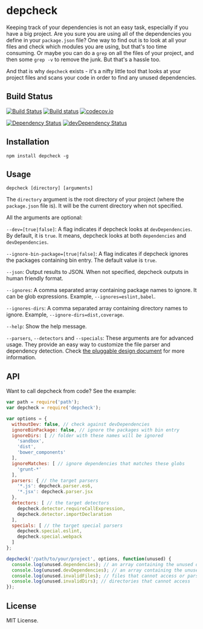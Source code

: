 # depcheck

Keeping track of your dependencies is not an easy task, especially if you have a big project. Are you sure you are using all of the dependencies you define in your `package.json` file? One way to find out is to look at all your files and check which modules you are using, but that's too time consuming. Or maybe you can do a `grep` on all the files of your project, and then some `grep -v` to remove the junk. But that's a hassle too.

And that is why `depcheck` exists - it's a nifty little tool that looks at your project files and scans your code in order to find any unused dependencies.

## Build Status

[![Build Status](https://travis-ci.org/depcheck/depcheck.svg?branch=master)](https://travis-ci.org/depcheck/depcheck)
[![Build status](https://ci.appveyor.com/api/projects/status/xbooh370dinuyi0y/branch/master?svg=true)](https://ci.appveyor.com/project/lijunle/depcheck/branch/master)
[![codecov.io](https://codecov.io/github/depcheck/depcheck/coverage.svg?branch=master)](https://codecov.io/github/depcheck/depcheck?branch=master)

[![Dependency Status](https://david-dm.org/depcheck/depcheck.svg)](https://david-dm.org/depcheck/depcheck)
[![devDependency Status](https://david-dm.org/depcheck/depcheck/dev-status.svg)](https://david-dm.org/depcheck/depcheck#info=devDependencies)

## Installation

```
npm install depcheck -g
```

## Usage

```
depcheck [directory] [arguments]
```

The `directory` argument is the root directory of your project (where the `package.json` file is). It will be the current directory when not specified.

All the arguments are optional:

`--dev=[true|false]`: A flag indicates if depcheck looks at `devDependencies`. By default, it is `true`. It means, depcheck looks at both `dependencies` and `devDependencies`.

`--ignore-bin-package=[true|false]`: A flag indicates if depcheck ignores the packages containing bin entry. The default value is `true`.

`--json`: Output results to JSON. When not specified, depcheck outputs in human friendly format.

`--ignores`: A comma separated array containing package names to ignore. It can be glob expressions. Example, `--ignores=eslint,babel`.

`--ignores-dirs`: A comma separated array containing directory names to ignore. Example, `--ignore-dirs=dist,coverage`.

`--help`: Show the help message.

`--parsers`, `--detectors` and `--specials`: These arguments are for advanced usage. They provide an easy way to customize the file parser and dependency detection. Check [the pluggable design document](https://github.com/depcheck/depcheck/blob/master/doc/pluggable-design.md) for more information.

## API

Want to call depcheck from code? See the example:

```js
var path = require('path');
var depcheck = require('depcheck');

var options = {
  withoutDev: false, // check against devDependencies
  ignoreBinPackage: false, // ignore the packages with bin entry
  ignoreDirs: [ // folder with these names will be ignored
    'sandbox',
    'dist',
    'bower_components'
  ],
  ignoreMatches: [ // ignore dependencies that matches these globs
    'grunt-*'
  ],
  parsers: { // the target parsers
    '*.js': depcheck.parser.es6,
    '*.jsx': depcheck.parser.jsx
  },
  detectors: [ // the target detectors
    depcheck.detector.requireCallExpression,
    depcheck.detector.importDeclaration
  ],
  specials: [ // the target special parsers
    depcheck.special.eslint,
    depcheck.special.webpack
  ]
};

depcheck('/path/to/your/project', options, function(unused) {
  console.log(unused.dependencies); // an array containing the unused dependencies
  console.log(unused.devDependencies); // an array containing the unused devDependencies
  console.log(unused.invalidFiles); // files that cannot access or parse
  console.log(unused.invalidDirs); // directories that cannot access
});
```

## License

MIT License.

